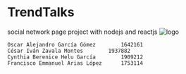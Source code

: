 # TrendTalks
social network page project with nodejs and reactjs
![logo](https://user-images.githubusercontent.com/72473879/222830558-9c37338e-1786-462c-ad2f-81bcb58ccf3c.png)



	Oscar Alejandro García Gómez		1642161
	César Iván Zavala Montes		1937882
	Cynthia Berenice Helu García		1909212
	Francisco Emmanuel Arias López		1753114
